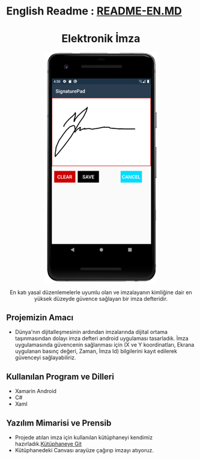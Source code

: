 # English Readme : [README-EN.MD](https://github.com/yemrecoskun/SignaturePad/blob/master/README-EN.md)
<h1 align="center">Elektronik İmza</h1>
<p align="center">
<img width="300px" src="https://github.com/yemrecoskun/SignaturePad/blob/master/ScreenShot/screenshot.png"/>
</p>
<p align="center">En katı yasal düzenlemelerle uyumlu olan ve imzalayanın kimliğine dair en yüksek düzeyde güvence sağlayan bir imza defteridir.</p>

## Projemizin Amacı
- Dünya'nın dijitalleşmesinin ardından imzalarında dijital ortama taşınmasından dolayı imza defteri android uygulaması tasarladık. İmza uygulamasında güvencenin sağlanması için 
(X ve Y koordinatları, Ekrana uygulanan basınç değeri, Zaman, İmza Id) bilgilerini kayıt edilerek güvenceyi sağlayabiliriz.

## Kullanılan Program ve Dilleri
- Xamarin Android
- C#
- Xaml

## Yazılım Mimarisi ve Prensib
- Projede atılan imza için kullanılan kütüphaneyi kendimiz hazırladık.[Kütüphaneye Git](https://github.com/yemrecoskun/SignaturePad/blob/master/SignaturePad/SignaturePad.cs)
- Kütüphanedeki Canvası arayüze çağırıp imzayı atıyoruz.
